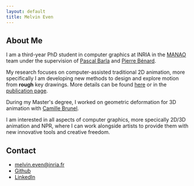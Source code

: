 ```yaml
---
layout: default
title: Melvin Even
---
```


## About Me

<!-- <img class="profile-picture" src="aaa.jpg"> -->

I am a third-year PhD student in computer graphics at INRIA in the [MANAO](http://manao.inria.fr/) team under the supervision of [Pascal Barla]() and [Pierre Bénard]().

My research focuses on computer-assisted traditional 2D animation, more specifically I am developing new methods to design and explore motion from **rough** key drawings. More details can be found [here](https://mostyle.github.io/) or in the [publication page](/publications).

During my Master's degree, I worked on  geometric deformation for 3D animation with [Camille Brunel](https://camillebr.github.io/).

I am interested in all aspects of computer graphics, more specically 2D/3D animation and NPR, where I can work alongside artists to provide them with new innovative tools and creative freedom.

## Contact

* [melvin.even@inria.fr](melvin.even@inria.fr)
* [Github](https://github.com/Toastation/)
* [LinkedIn](https://www.linkedin.com/in/melvin-even/)